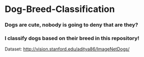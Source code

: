 # Dog-Breed-Classification

### Dogs are cute, nobody is going to deny that are they?
### I classify dogs based on their breed in this repository!

Dataset: http://vision.stanford.edu/aditya86/ImageNetDogs/ 
